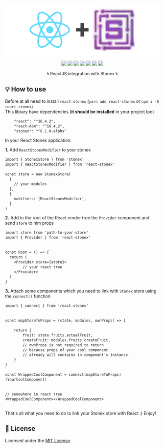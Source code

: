 <div align="center">

  [![react-stonex](./logo.png)](https://www.npmjs.com/package/react-stonex) 

  [![](https://img.shields.io/badge/license-MIT-red.svg)](./LICENSE)
  [![](https://img.shields.io/npm/v/react-stonex.svg)](https://www.npmjs.com/package/react-stonex)
  [![](https://img.shields.io/travis/acacode/react-stonex.svg)](https://travis-ci.org/acacode/react-stonex)
  [![](https://www.codefactor.io/repository/github/acacode/react-stonex/badge/master)](https://www.codefactor.io/repository/github/acacode/react-stonex/overview/master)
  [![](https://img.shields.io/npm/dm/react-stonex.svg)](http://npm-stat.com/charts.html?package=react-stonex)
  [![](https://badgen.net/bundlephobia/min/react-stonex)](https://bundlephobia.com/result?p=react-stonex)
  [![](https://badgen.net/bundlephobia/minzip/react-stonex)](https://bundlephobia.com/result?p=react-stonex)

  <p>
    🌀 ReactJS integration with Stonex 🌀️
  </p>
</div>


## 💡 How to use  

Before at all need to install `react-stonex` (`yarn add react-stonex` or `npm i -S react-stonex`)  
This library have dependencies (**it should be installed** in your project too)  

```
    "react": "^16.4.2",
    "react-dom": "^16.4.2",
    "stonex": "^0.1.0-alpha"
```

In your React Stonex application:  

**1.** Add `ReactStonexModifier` to your stonex  

```
import { StonexStore } from 'stonex'
import { ReactStonexModifier } from 'react-stonex'

const store = new StonexStore(
  {
    // your modules
  },
  {
    modifiers: [ReactStonexModifier],
  }
)
```

**2.** Add to the root of the React render tree the `Provider` component and send `store` to him props  

```
import store from 'path-to-your-store'
import { Provider } from 'react-stonex'


const Root = () => {
  return (
    <Provider store={store}>
        // your react tree
    </Provider>
  )
}
```

**3.** Attach some components which you need to link with `Stonex` store using the `connect()` function  

```
import { connect } from 'react-stonex'


const mapStoreToProps = (state, modules, ownProps) => {

    return {
        fruit: state.fruits.actualFruit,
        createFruit: modules.fruits.createFruit,
        // ownProps is not required to return
        // because props of your cool component
        // already will contains in component's instance
    }
}

const WrappedCoolComponent = connect(mapStoreToProps)(YourCoolComponent)


// somewhere in react tree
<WrappedCoolComponent></WrappedCoolComponent>


```

That's all what you need to do to link your Stonex store with React :) Enjoy!




## 📝 License

Licensed under the [MIT License](./LICENSE).